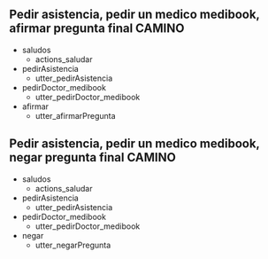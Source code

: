 ## Pedir asistencia, pedir un medico medibook, afirmar pregunta final CAMINO
* saludos
  - actions_saludar
* pedirAsistencia
  - utter_pedirAsistencia
* pedirDoctor_medibook
  - utter_pedirDoctor_medibook
* afirmar
  - utter_afirmarPregunta

## Pedir asistencia, pedir un medico medibook, negar pregunta final CAMINO
* saludos
  - actions_saludar
* pedirAsistencia
  - utter_pedirAsistencia
* pedirDoctor_medibook
  - utter_pedirDoctor_medibook
* negar
  - utter_negarPregunta
